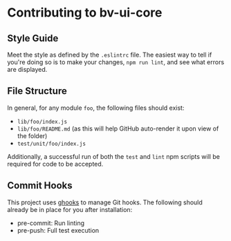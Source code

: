 # Contributing to bv-ui-core

## Style Guide

Meet the style as defined by the `.eslintrc` file. The easiest way to tell if you're doing so is to make your changes, `npm run lint`, and see what errors are displayed.

## File Structure

In general, for any module `foo`, the following files should exist:

- `lib/foo/index.js`
- `lib/foo/README.md` (as this will help GitHub auto-render it upon view of the folder)
- `test/unit/foo/index.js`

Additionally, a successful run of both the `test` and `lint` npm scripts will be required for code to be accepted.

## Commit Hooks

This project uses [ghooks](https://github.com/gtramontina/ghooks) to manage Git hooks. The following should already be in place for you after installation:

- pre-commit: Run linting
- pre-push: Full test execution
